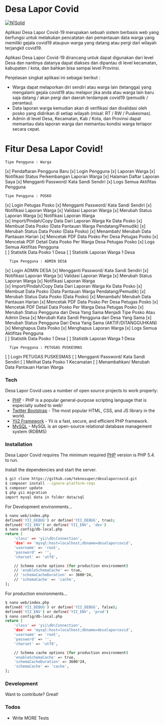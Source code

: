 # Desa Lapor Covid

[![N|Solid](https://desalaporcovid.online/desalaporcovid-logo.png)](https://desalaporcovid.online/)

Aplikasi Desa Lapor Covid-19 merupakan sebuah sistem berbasis web yang berfungsi untuk melakukan pencatatan dan pemantauan data warga yang memiliki gejala covid19 ataupun warga yang datang atau pergi dari wilayah terjangkit covid19.

Aplikasi Desa Lapor Covid-19 dirancang untuk dapat digunakan dari level Desa dan nantinya datanya dapat diakses dan dipantau di level kecamatan, kabupaten / kota, dan bahkan bisa sampai level Provinsi.

Penjelasan singkat aplikasi ini sebagai berikut :
  - Warga dapat melaporkan diri sendiri atau warga lain (tetangga) yang mengalami gejala covid19 atau melapor jika anda atau warga lain baru saja datang / akan pergi dari daerah terdampak covid19 (pemudik / perantau).
  - Data laporan warga kemudian akan di verifikasi dan divalidasi oleh posko yang didirikan di setiap wilayah (misal: RT / RW / Puskesmas).
  - Admin di level Desa, Kecamatan, Kab / Kota, dan Provinsi dapat memantau data laporan warga dan memantau kondisi warga terlapor secara cepat.

# Fitur Desa Lapor Covid!
    Tipe Pengguna : Warga 
  [x] Pendaftaran Pengguna Baru
  [x] Login Pengguna
  [x] Laporan Warga
  [x] Notifikasi Status Perkembangan Laporan Warga
  [x] Halaman Daftar Laporan Saya
  [x] Mengganti Password/ Kata Sandi Sendiri
  [x] Logs Semua Aktifitas Pengguna  
  
    Tipe Pengguna : POSKO 
  [x] Login Petugas Posko
  [x] Mengganti Password/ Kata Sandi Sendiri
  [x] Notifikasi Laporan Warga
  [x] Validasi Laporan Warga
  [x] Merubah Status Laporan Warga
  [x] Notifikasi Laporan Warga  
  [x] Import/Pindah/Copy Data Dari Laporan Warga Ke Data Posko
  [x] Membuat Data Posko (Data Pantauan Warga Pendatang/Pemudik)
  [x] Merubah Status Data Posko (Data Posko)
  [x] Menambah/ Merubah Data Pantauan Harian
  [x] Mencetak PDF Data Posko Per Desa Petugas Posko
  [x] Mencetak PDF Detail Data Posko Per Warga Desa Petugas Posko
  [x] Logs Semua Aktifitas Pengguna  
  [ ] Statistik Data Posko 1 Desa
  [ ] Statistik Laporan Warga 1 Desa
  
      Tipe Pengguna : ADMIN DESA 
  [x] Login ADMIN DESA
  [x] Mengganti Password/ Kata Sandi Sendiri
  [x] Notifikasi Laporan Warga
  [x] Validasi Laporan Warga
  [x] Merubah Status Laporan Warga
  [x] Notifikasi Laporan Warga  
  [x] Import/Pindah/Copy Data Dari Laporan Warga Ke Data Posko
  [x] Membuat Data Posko (Data Pantauan Warga Pendatang/Pemudik)
  [x] Merubah Status Data Posko (Data Posko)
  [x] Menambah/ Merubah Data Pantauan Harian
  [x] Mencetak PDF Data Posko Per Desa Petugas Posko
  [x] Mencetak PDF Detail Data Posko Per Warga Desa Petugas Posko
  [x] Merubah Status Pengguna dari Desa Yang Sama Menjadi Tipe Posko Atau Admin Desa
  [x] Merubah Kata Sandi Pengguna dari Desa Yang Sama
  [x] Merubah Status Pengguna Dari Desa Yang Sama (AKTIF/DITANGGUHKAN)
  [x] Menghapus Data Posko
  [x] Menghapus Laporan Warga
  [x] Logs Semua Aktifitas Pengguna  
  [ ] Statistik Data Posko 1 Desa
  [ ] Statistik Laporan Warga 1 Desa
  
      Tipe Pengguna : PETUGAS PUSKESMAS 
  [ ] Login PETUGAS PUSKESMAS
  [ ] Mengganti Password/ Kata Sandi Sendiri
  [ ] Melihat Data Posko 1 Kecamatan
  [ ] Menambahkan/ Merubah Data Pantauan Harian Warga 

### Tech

Desa Lapor Covid uses a number of open source projects to work properly:

* [PHP](https://www.php.net/) - PHP is a popular general-purpose scripting language that is especially suited to web!
* [Twitter Bootstrap](https://getbootstrap.com/) - The most popular HTML, CSS, and JS library in the world.
* [Yii2 Framework](https://www.yiiframework.com/) - Yii is a fast, secure, and efficient PHP framework.
* [MySQL](https://www.mysql.com/) - MySQL is an open-source relational database management system (RDBMS)

### Installation

Desa Lapor Covid requires The minimum required [PHP](https://www.php.net/) version is PHP 5.4. to run.

Install the dependencies and start the server.

```sh
$ git clone https://github.com/teknosuper/desalaporcovid.git
$ composer install --ignore-platform-reqs
$ composer update
$ php yii migration
import mysql data in folder data/sql
```

For Development environments...

```sh
$ nano web/index.php 
defined('YII_DEBUG') or define('YII_DEBUG', true);
defined('YII_ENV') or define('YII_ENV', 'dev')
$ nano config/db-local.php
return [
    'class' => 'yii\db\Connection',
    'dsn' => 'mysql:host=localhost;dbname=desalaporcovid',
    'username' => 'root',
    'password' => '',
    'charset' => 'utf8',

    // Schema cache options (for production environment)
    // 'enableSchemaCache' => true,
    // 'schemaCacheDuration' => 3600*24,
    // 'schemaCache' => 'cache',
];

```

For production environments...

```sh
$ nano web/index.php 
defined('YII_DEBUG') or define('YII_DEBUG', false);
defined('YII_ENV') or define('YII_ENV', 'prod')
$ nano config/db-local.php
return [
    'class' => 'yii\db\Connection',
    'dsn' => 'mysql:host=localhost;dbname=desalaporcovid',
    'username' => 'root',
    'password' => '',
    'charset' => 'utf8',

    // Schema cache options (for production environment)
    'enableSchemaCache' => true,
    'schemaCacheDuration' => 3600*24,
    'schemaCache' => 'cache',
];

```
### Development

Want to contribute? Great! 

### Todos

 - Write MORE Tests

